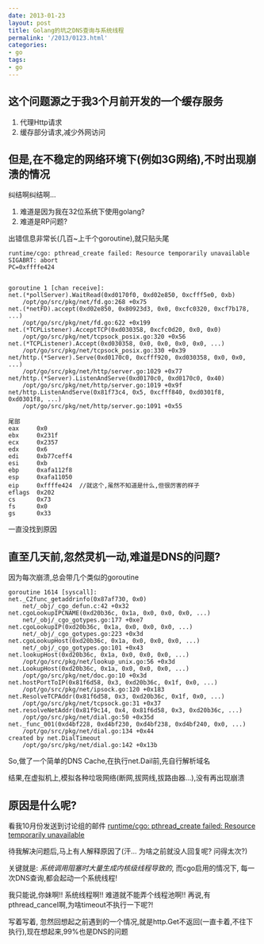 ```yaml
---
date: 2013-01-23
layout: post
title: Golang的坑之DNS查询与系统线程
permalink: '/2013/0123.html'
categories:
- go
tags:
- go
---
```


这个问题源之于我3个月前开发的一个缓存服务
-----------------------------------------

1. 代理Http请求
2. 缓存部分请求,减少外网访问

但是,在不稳定的网络环境下(例如3G网络),不时出现崩溃的情况
-------------------------------------------------------

纠结啊纠结啊...

1. 难道是因为我在32位系统下使用golang?
2. 难道是RP问题?

出错信息非常长(几百~上千个goroutine),就只贴头尾

```
runtime/cgo: pthread_create failed: Resource temporarily unavailable
SIGABRT: abort
PC=0xffffe424


goroutine 1 [chan receive]:
net.(*pollServer).WaitRead(0xd0170f0, 0xd02e850, 0xcfff5e0, 0xb)
	/opt/go/src/pkg/net/fd.go:268 +0x75
net.(*netFD).accept(0xd02e850, 0x80923d3, 0x0, 0xcfc0320, 0xcf7b178, ...)
	/opt/go/src/pkg/net/fd.go:622 +0x199
net.(*TCPListener).AcceptTCP(0xd030358, 0xcfc0d20, 0x0, 0x0)
	/opt/go/src/pkg/net/tcpsock_posix.go:320 +0x56
net.(*TCPListener).Accept(0xd030358, 0x0, 0x0, 0x0, 0x0, ...)
	/opt/go/src/pkg/net/tcpsock_posix.go:330 +0x39
net/http.(*Server).Serve(0xd0170c0, 0xcfff920, 0xd030358, 0x0, 0x0, ...)
	/opt/go/src/pkg/net/http/server.go:1029 +0x77
net/http.(*Server).ListenAndServe(0xd0170c0, 0xd0170c0, 0x40)
	/opt/go/src/pkg/net/http/server.go:1019 +0x9f
net/http.ListenAndServe(0x81f73c4, 0x5, 0xcfff840, 0xd0301f8, 0xd0301f8, ...)
	/opt/go/src/pkg/net/http/server.go:1091 +0x55
	
尾部
eax     0x0
ebx     0x231f
ecx     0x2357
edx     0x6
edi     0xb77ceff4
esi     0xb
ebp     0xafa112f8
esp     0xafa11050
eip     0xffffe424  //就这个,虽然不知道是什么,但很厉害的样子
eflags  0x202
cs      0x73
fs      0x0
gs      0x33
```

一直没找到原因

直至几天前,忽然灵机一动,难道是DNS的问题?
----------------------------------------

因为每次崩溃,总会带几个类似的goroutine

```
goroutine 1614 [syscall]:
net._C2func_getaddrinfo(0x87af730, 0x0)
	net/_obj/_cgo_defun.c:42 +0x32
net.cgoLookupIPCNAME(0xd20b36c, 0x1a, 0x0, 0x0, 0x0, ...)
	net/_obj/_cgo_gotypes.go:177 +0xe7
net.cgoLookupIP(0xd20b36c, 0x1a, 0x0, 0x0, 0x0, ...)
	net/_obj/_cgo_gotypes.go:223 +0x3d
net.cgoLookupHost(0xd20b36c, 0x1a, 0x0, 0x0, 0x0, ...)
	net/_obj/_cgo_gotypes.go:101 +0x43
net.lookupHost(0xd20b36c, 0x1a, 0x0, 0x0, 0x0, ...)
	/opt/go/src/pkg/net/lookup_unix.go:56 +0x3d
net.LookupHost(0xd20b36c, 0x1a, 0x0, 0x0, 0x0, ...)
	/opt/go/src/pkg/net/doc.go:10 +0x3d
net.hostPortToIP(0x81f6d58, 0x3, 0xd20b36c, 0x1f, 0x0, ...)
	/opt/go/src/pkg/net/ipsock.go:120 +0x183
net.ResolveTCPAddr(0x81f6d58, 0x3, 0xd20b36c, 0x1f, 0x0, ...)
	/opt/go/src/pkg/net/tcpsock.go:31 +0x37
net.resolveNetAddr(0x81f9c14, 0x4, 0x81f6d58, 0x3, 0xd20b36c, ...)
	/opt/go/src/pkg/net/dial.go:50 +0x35d
net._func_001(0xd4bf228, 0xd4bf230, 0xd4bf238, 0xd4bf240, 0x0, ...)
	/opt/go/src/pkg/net/dial.go:134 +0x44
created by net.DialTimeout
	/opt/go/src/pkg/net/dial.go:142 +0x13b
```

So,做了一个简单的DNS Cache,在执行net.Dail前,先自行解析域名

结果,在虚拟机上,模拟各种垃圾网络(断网,拔网线,拔路由器...),没有再出现崩溃

原因是什么呢?
---------------

看我10月份发送到讨论组的邮件 [runtime/cgo: pthread_create failed: Resource temporarily unavailable](https://groups.google.com/group/golang-china/browse_thread/thread/96e25b27abf9673b/98d271d98925fa98?lnk=gst&q=pthread_create#98d271d98925fa98)

待我解决问题后,马上有人解释原因了(汗... 为啥之前就没人回复呢? 问得太次?)

关键就是: *系统调用阻塞时大量生成内核级线程导致的*, 而cgo启用的情况下, 每一次DNS查询,都会起动一个系统线程!

我只能说,你妹啊!! 系统线程啊!! 难道就不能弄个线程池啊!! 再说,有pthread_cancel啊,为啥timeout不执行一下呢?!

写着写着, 忽然回想起之前遇到的一个情况,就是http.Get不返回(一直卡着,不往下执行),现在想起来,99%也是DNS的问题